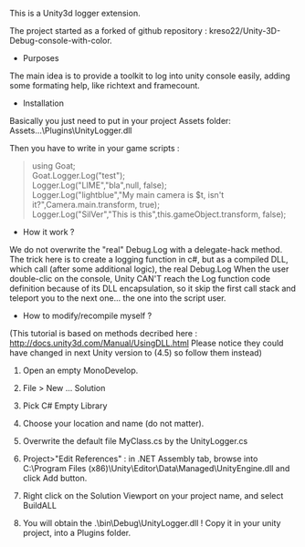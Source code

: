 This is a Unity3d logger extension.

The project started as a forked of github repository : kreso22/Unity-3D-Debug-console-with-color.


* Purposes

The main idea is to provide a toolkit to log into unity console easily,
adding some formating help, like richtext and framecount.

* Installation

Basically you just need to put in your project Assets folder:
Assets\...\Plugins\UnityLogger.dll

Then you have to write in your game scripts :
<blockquote>
using Goat;<br>
Goat.Logger.Log("test");<br>
Logger.Log("LIME","bla",null, false);<br>
Logger.Log("lightblue","My main camera is $t, isn't it?",Camera.main.transform, true);<br>
Logger.Log("SilVer","This is this",this.gameObject.transform, false);<br>
</blockquote>

* How it work ?

We do not overwrite the "real" Debug.Log with a delegate-hack method.
The trick here is to create a logging function in c#, but as a compiled DLL, which call (after some additional logic), the real Debug.Log
When the user double-clic on the console, Unity CAN'T reach the Log function code definition because of its DLL encapsulation, so it skip the first call stack and teleport you to the next one... the one into the script user.


* How to modify/recompile myself ?

(This tutorial is based on methods decribed here : http://docs.unity3d.com/Manual/UsingDLL.html
Please notice they could have changed in next Unity version to (4.5) so follow them instead)

1) Open an empty MonoDevelop.

2) File > New ... Solution

3) Pick C# Empty Library

4) Choose your location and name (do not matter).

5) Overwrite the default file MyClass.cs by the UnityLogger.cs

6) Project>"Edit References" : in .NET Assembly tab, browse into C:\Program Files (x86)\Unity\Editor\Data\Managed\UnityEngine.dll and click Add button.

7) Right click on the Solution Viewport on your project name, and select BuildALL

8) You will obtain the .\bin\Debug\UnityLogger.dll ! Copy it in your unity project, into a Plugins folder.






